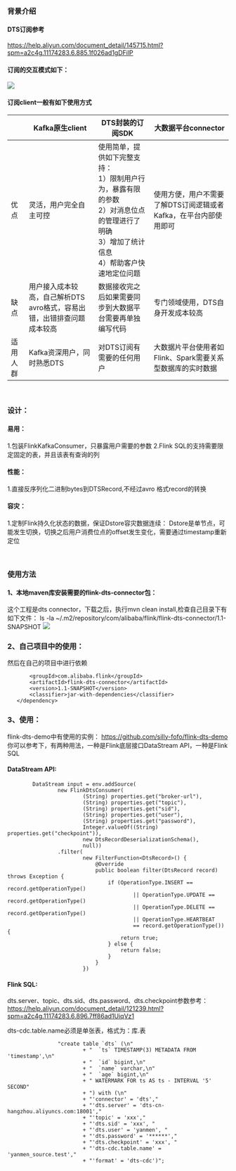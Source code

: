 ### 背景介绍

#### DTS订阅参考
https://help.aliyun.com/document_detail/145715.html?spm=a2c4g.11174283.6.885.1f026ad1gDFilP

#### 订阅的交互模式如下：
![](https://github.com/silly-fofo/flink-dts-connector/tree/master/imgs/subscribeMode.png)

#### 订阅client一般有如下使用方式

|  |  Kafka原生client   | DTS封装的订阅SDK  | 大数据平台connector
| --- |  ----  | ----  |--- |
| 优点  | 灵活，用户完全自主可控 |使用简单，提供如下完整支持：<br>1）限制用户行为，暴露有限的参数 <br>2）对消息位点的管理进行了明确 <br> 3）增加了统计信息 <br> 4）帮助客户快速地定位问题 |使用方便，用户不需要了解DTS订阅逻辑或者Kafka，在平台内部使用即可 |
| 缺点  | 用户接入成本较高，自己解析DTS avro格式，容易出错，出错排查问题成本较高 |数据接收完之后如果需要同步到大数据平台需要再单独编写代码 |专门领域使用，DTS自身开发成本较高 |
| 适用人群  | Kafka资深用户，同时熟悉DTS |对DTS订阅有需要的任何用户 |大数据片平台使用者如Flink、Spark需要关系型数据库的实时数据 |

<br>

### 设计：

#### 易用：
1.包装FlinkKafkaConsumer，只暴露用户需要的参数
2.Flink SQL的支持需要限定固定的表，并且该表有查询的列
#### 性能：
1.直接反序列化二进制bytes到DTSRecord,不经过avro 格式record的转换
#### 容灾：
1.定制Flink持久化状态的数据，保证Dstore容灾数据连续：
Dstore是单节点，可能发生切换，切换之后用户消费位点的offset发生变化，需要通过timestamp重新定位

<br>

### 使用方法

#### 1、本地maven库安装需要的flink-dts-connector包：
这个工程是dts connector，下载之后，执行mvn clean install,检查自己目录下有如下文件：
ls -la ~/.m2/repository/com/alibaba/flink/flink-dts-connector/1.1-SNAPSHOT
![](https://github.com/silly-fofo/flink-dts-connector/tree/master/imgs/subscribeMaven.png)

### 2、自己项目中的使用：
然后在自己的项目中进行依赖
```<dependency>
       <groupId>com.alibaba.flink</groupId>
       <artifactId>flink-dts-connector</artifactId>
       <version>1.1-SNAPSHOT</version>
       <classifier>jar-with-dependencies</classifier>
   </dependency>

```


### 3、使用：

flink-dts-demo中有使用的实例： https://github.com/silly-fofo/flink-dts-demo 你可以参考下，有两种用法，一种是Flink底层接口DataStream API，一种是Flink SQL

#### DataStream API:

```
        DataStream input = env.addSource(
                new FlinkDtsConsumer(
                        (String) properties.get("broker-url"),
                        (String) properties.get("topic"),
                        (String) properties.get("sid"),
                        (String) properties.get("user"),
                        (String) properties.get("password"),
                        Integer.valueOf((String) properties.get("checkpoint")),
                        new DtsRecordDeserializationSchema(),
                        null))
                .filter(
                        new FilterFunction<DtsRecord>() {
                            @Override
                            public boolean filter(DtsRecord record) throws Exception {
                                if (OperationType.INSERT == record.getOperationType()
                                        || OperationType.UPDATE == record.getOperationType()
                                        || OperationType.DELETE == record.getOperationType()
                                        || OperationType.HEARTBEAT
                                        == record.getOperationType()) {
                                    return true;
                                } else {
                                    return false;
                                }
                            }
                        })
```

#### Flink SQL:

dts.server、topic、dts.sid、dts.password、dts.checkpoint参数参考：
https://help.aliyun.com/document_detail/121239.html?spm=a2c4g.11174283.6.896.7ff86ad1UiqVz1

dts-cdc.table.name必须是单张表，格式为：库.表

```
                "create table `dts` (\n"
                        + "  `ts` TIMESTAMP(3) METADATA FROM 'timestamp',\n"
                        + "  `id` bigint,\n"
                        + "  `name` varchar,\n"
                        + "  `age` bigint,\n"
                        + " WATERMARK FOR ts AS ts - INTERVAL '5' SECOND"
                        + ") with (\n"
                        + "'connector' = 'dts',"
                        + "'dts.server' = 'dts-cn-hangzhou.aliyuncs.com:18001',"
                        + "'topic' = 'xxx',"
                        + "'dts.sid' = 'xxx', "
                        + "'dts.user' = 'yanmen', "
                        + "'dts.password' = '******',"
                        + "'dts.checkpoint' = 'xxx', "
                        + "'dts-cdc.table.name' = 'yanmen_source.test',"
                        + "'format' = 'dts-cdc')";
```